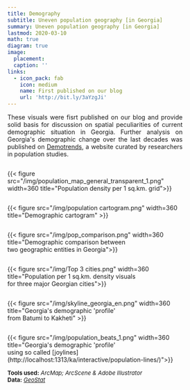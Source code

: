 ```yaml
---
title: Demography
subtitle: Uneven population geography [in Georgia]
summary: Uneven population geography [in Georgia]
lastmod: 2020-03-10
math: true
diagram: true
image:
  placement: 
  caption: ''
links:
  - icon_pack: fab
    icon: medium
    name: First published on our blog
    url: 'http://bit.ly/3aYzgJi'
---
```

<style>
  img {
    max-width: 1200px;
    transition:transform 0.25s ease;
    filter: grayscale(100%);
}
  img:hover {
    filter: grayscale(0);
}
</style>
<p align="justify">
These visuals were fisrt published on our blog and provide solid basis for discussion on spatial peculiarities of current demographic situation in Georgia. 
Further analysis on Georgia's demographic change over the last decades was published on <a href="http://bit.ly/2Wdgae2">Demotrends</a>, a website curated by researchers in population studies.
</p>

<!DOCTYPE html>
<html>
<head>
<meta name="viewport" content="width=device-width, initial-scale=1">
<style>
* {
  box-sizing: border-box;
}

/* Create two equal columns that floats next to each other */
.column {
  float: left;
  width: 50%;
  padding: 10px;
}

/* Clear floats after the columns */
.row:after {
  content: "";
  display: table;
  clear: both;
}

/* Responsive layout - makes the two columns stack on top of each other instead of next to each other */
@media screen and (max-width: 600px) {
  .column {
    width: 100%;
  }
}
</style>
</head>
<body>

<div class="row">
  <div class="column" style="">
    <p>{{< figure src="/img/population_map_general_transparent_1.png" width=360 title="Population density per 1 sq.km. grid">}}</p>
  </div>
  <div class="column" style="">
    <p>{{< figure src="/img/population cartogram.png" width=360 title="Demographic cartogram" >}}</p>
  </div>
</div>
<div class="row">
  <div class="column" style="">
    <p>{{< figure src="/img/pop_comparison.png" width=360 title="Demographic comparison between <br> two geographic entities in Georgia">}}</p>
  </div>
  <div class="row">
    <div class="column" style="">
     <p>{{< figure src="/img/Top 3 cities.png" width=360 title="Population per 1 sq.km. density visuals <br> for three major Georgian cities">}}</p>
  </div>
</div>
<div class="column" style="">
    <p>{{< figure src="/img/skyline_georgia_en.png" width=360 title="Georgia's demographic 'profile' <br> from Batumi to Kakheti" >}}</p>
  </div>
  <div class="row">
    <div class="column" style="">
     <p>{{< figure src="/img/population_beats_1.png" width=360 title="Georgia's demographic 'profile' <br> using so called [joylines](http://localhost:1313/ka/interactive/population-lines/)">}}</p>
  </div>
</div>
</body>
</html>

<font size="2">
    <b>Tools used:</b> <i>ArcMap; ArcScene & Adobe Illustrator</i>  <br> <b>Data:</b> <a href="http://gis.geostat.ge/GeoMap/layersw/index.html"><i>GeoStat</i></a>
</font>